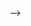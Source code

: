 <!-- ---
title: Modules
description: Terraform modules for game development on AWS
---

<!-- # Modules

## Introduction

A module is an automated deployment of a game development workload (i.e. Jenkins, P4 Server, Unreal Horde) that is implemented as a Terraform module. They are designed to provide flexibility and customization via input variables with defaults based on typical deployment architectures. They are designed to be depended on from other modules (including your own root module), easily integrate with each other, and provide relevant outputs to simplify permissions, networking, and access.

> Note: While the project focuses on Terraform modules today, this project may expand to provide options for implementations built in other IaC tools such as AWS CDK in the future.

## Getting Started

### Module Source Options

**Option 1: Git Release Tag (Recommended)**

```hcl
module "example_module" {
  source = "git::https://github.com/aws-games/cloud-game-development-toolkit.git//modules/path/to/module?ref=v1.2.0"
  # ... configuration
}
```

**Option 1: Git Branch**

```hcl
module "example_module" {
  source = "git::https://github.com/aws-games/cloud-game-development-toolkit.git//modules/path/to/module?ref=main"
  # ... configuration
}
```

**Option 3: Specific Commit Hash**

```hcl
module "example_module" {
  source = "git::https://github.com/aws-games/cloud-game-development-toolkit.git//modules/path/to/module?ref=abc123def456"
  # ... configuration (replace abc123def456 with actual commit hash)
}
```

### Basic Usage Pattern

```hcl
module "service" {
  source = "git::https://github.com/aws-games/cloud-game-development-toolkit.git//modules/service-name?ref=v1.2.0"

  # Access method
  access_method = "external"  # or "internal"

  # Networking
  vpc_id = aws_vpc.main.id
  public_subnets = aws_subnet.public[*].id
  private_subnets = aws_subnet.private[*].id

  # Security
  allowed_external_cidrs = ["203.0.113.0/24"]  # Your office network

  # Service-specific configuration
  # ... see individual module documentation
}
```

## Available Modules

**Don't see a module listed?** Create a [feature request](https://github.com/aws-games/cloud-game-development-toolkit/issues/new?assignees=&labels=feature-request&projects=&template=feature_request.yml&title=Feature+request%3A+TITLE) for a new module. If you'd like to contribute new modules to the project, see the [general docs on contributing](../../CONTRIBUTING.md).

| Module                                                                                        | Description                                                                                                                                                                                                     | Status             |
| :-------------------------------------------------------------------------------------------- | :-------------------------------------------------------------------------------------------------------------------------------------------------------------------------------------------------------------- | :----------------- |
| [:simple-perforce: **Perforce**](../../modules/perforce/README.md)                            | This module allows for deployment of Perforce resources on AWS. These are currently P4 Server (formerly Helix Core), P4Auth (formerly Helix Authentication Service), and P4 Code Review (formerly Helix Swarm). | ✅ External Access |
| [:simple-unrealengine: **Unreal Horde**](../../modules/unreal/horde/README.md)                | This module allows for deployment of Unreal Horde on AWS.                                                                                                                                                       | ✅ External Access |
| [:simple-unrealengine: **Unreal Cloud DDC**](../../modules/unreal/unreal-cloud-ddc/README.md) | This module allows for deployment of Unreal Cloud DDC (Derived Data Cache) on AWS.                                                                                                                              | ✅ External Access |
| [:simple-jenkins: **Jenkins**](../../modules/jenkins/README.md)                               | This module allows for deployment of Jenkins on AWS.                                                                                                                                                            | ✅ External Access |
| [:simple-teamcity: **TeamCity**](../../modules/teamcity/README.md)                            | This module allows for deployment of TeamCity resources on AWS.                                                                                                                                                 | ✅ External Access |
| 🖥️ **VDI (Virtual Desktop Interface)**                                                        | Virtual desktop infrastructure for game development teams.                                                                                                                                                      | 🔜 Coming Soon     |
| **Monitoring**                                                                                | Pending development - will provide unified monitoring across all CGD services.                                                                                                                                  | 🚧 Future          |

**Note**: Current modules support external access with secured multi-layer security. Internal access patterns are planned for future releases.

## Module Architecture

### Parent Modules and Submodules

The toolkit uses a **parent module with submodules** pattern for complex services with distinct components or boundaries. This structure is designed for contributing developers and internal module organization.

**General Structure:**

```
modules/
├── service-name/
│   ├── main.tf              # Parent module orchestration
│   ├── modules/
│   │   ├── component-a/     # Submodule for distinct component
│   │   └── component-b/     # Submodule for separate concerns
│   └── examples/
│       └── complete/        # Shows parent module usage
```

**Configuration Flow:**
Configuration flows from example → parent module → submodules, enabling granular control.

```
Example Level:
├── terraform.tfvars (user defines requirements)
├── main.tf (calls parent module with config)
│
Parent Module Level:
├── variables.tf (defines configuration objects)
├── main.tf (orchestrates submodules and creates shared infrastructure)
│
Submodule Level:
├── variables.tf (receives specific configuration)
├── main.tf (implements actual resources)
```

## Design Standards

The Cloud Game Development Toolkit follows **opinionated but flexible** design principles to provide game studios with proven patterns while allowing customization for specific needs.

### Core Tenets

- **Serverless First**: Prefer managed services and serverless technologies where possible
- **Container First**: Use ECS/EKS for scalable, maintainable services
- **Security by Default**: Implement least privilege access and private-first networking
- **Deep Customization**: Provide extensive configuration options while maintaining sensible defaults
- **Integration Ready**: Design modules to work together seamlessly

### Compute Strategy

**Preference Order:**

1. **Serverless** (Lambda, Fargate) - Preferred for simplicity and cost
2. **Managed Containers** (ECS Fargate, EKS Fargate) - For scalable services
3. **Container Orchestration** (ECS EC2, EKS EC2) - When Fargate limitations apply
4. **Dedicated EC2** - Only when technology requirements mandate it

### Networking Architecture

**Private-First Design:**

- Services always deployed in private subnets
- User access method determines load balancer placement
- **NLB-First Strategy**: All traffic routed through load balancers (preferred pattern, may deviate when required)

**Access Method Control:**
All modules support configurable access patterns via `access_method` variable:

```hcl
variable "access_method" {
  type = string
  description = "external/public: Internet → Public NLB | internal/private: VPC → Private NLB"
  default = "external"

  validation {
    condition = contains(["external", "internal", "public", "private"], var.access_method)
    error_message = "Must be 'external'/'public' or 'internal'/'private'"
  }
}
```

**External Access (Default):**

```hcl
access_method = "external"  # or "public"
```

```
Internet Users → Public NLB → NLB Target (ALB, EKS, EC2, etc.)
```

- **Creates**: Conditional public NLB (users can supply existing load balancers)
- **DNS**: Regional endpoints (us-east-1.service.example.com)
- **Certificates**: ACM certificates with DNS validation via public zone
- **Security**: Restricted CIDR blocks or managed prefix lists (no 0.0.0.0/0)
- **Connection**: Users connect via public internet with controlled access

**Internal Access:**

```hcl
access_method = "internal"  # or "private"
```

```
VPN/VDI Users → Private NLB → NLB Target (ALB, EKS, EC2, etc.)
```

- **Creates**: Conditional private NLB (users can supply existing load balancers)
- **DNS**: Regional endpoints (us-east-1.service.internal)
- **Certificates**: [AWS Private CA](https://aws.amazon.com/private-ca/) certificates for internal domains
- **Security**: VPC CIDR blocks for automatic inclusion of VPC resources
- **Connection**: Users need VPC access via:
  - AWS Client VPN
  - Site-to-Site VPN
  - AWS Direct Connect
  - VDI/Bastion hosts

### Security Architecture

**Layered Security Groups:**

- **Pattern 1**: NLB → ALB → Service (3 layers, e.g., Perforce web services)
- **Pattern 2**: NLB → Service (2 layers, e.g., EKS direct access)

**Security Group Best Practices:**

- **Separate rule resources**: Use `aws_security_group_rule` (not inline rules)
- **No 0.0.0.0/0**: Validation prevents open access
- **Prefix lists recommended**: For managing multiple IP ranges without Terraform changes
- **Combined security groups**: Module SGs + user-provided additional SGs

**External Access Security:**

```hcl
variable "allowed_external_cidrs" {
  type = list(string)
  description = "CIDR blocks for external access. Use prefix lists for multiple IPs."
  validation {
    condition = !contains(var.allowed_external_cidrs, "0.0.0.0/0")
    error_message = "0.0.0.0/0 not allowed for security. Specify actual CIDR blocks."
  }
}
```

**Internal Access Security:**

```hcl
# VPC CIDR automatically includes all VPC resources
cidr_blocks = [data.aws_vpc.main.cidr_block]
# Alternative: Use dedicated security groups for enhanced security and control
```

### DNS Strategy

**Regional Endpoints (Recommended):**

- **External**: `us-east-1.service.example.com`, `us-west-2.service.example.com`
- **Internal**: `us-east-1.service.internal`, `us-west-2.service.internal`
- **Benefits**: Clear regional separation, manual DR control, simplified routing

**Private Hosted Zones (Always Created):**

```hcl
# Dynamic naming based on access method
locals {
  private_zone_name = local.is_external_access ?
    "service.${var.public_domain}" :  # External: service.example.com
    "service.internal"               # Internal: service.internal
}
```

**DNS Record Creation:**

- **Public records**: Created at example level (safer, no module impact on public zones)
- **Private records**: Created in module for internal service routing
- **Multi-region**: VPC associations for cross-region private DNS access

### Certificate Management

**Certificate Requirements by Access Method:**

| Access Method | Domain Type         | Certificate Source                                   | Validation        | Browser Warnings           | Status       |
| ------------- | ------------------- | ---------------------------------------------------- | ----------------- | -------------------------- | ------------ |
| external      | service.example.com | ACM                                                  | DNS (public zone) | ❌ None                    | ✅ Supported |
| internal      | service.internal    | [AWS Private CA](https://aws.amazon.com/private-ca/) | Internal CA       | ⚠️ Yes (unless CA trusted) | 🚧 Future    |
| internal      | service.internal    | Self-signed                                          | None              | ⚠️ Yes (always)            | 🚧 Future    |

#### External Access (`access_method = "external"`)

**Requirements:**

- Must own a public domain (e.g., `example.com`)
- Public Route53 hosted zone (subdomain delegation supported)

**Public Zone Setup Options:**

**REQUIREMENT**: A public Route53 hosted zone is required for external access. Third-party DNS providers are supported via subdomain delegation.

```bash
# Option 1: Full domain in Route53
# Create Route53 public zone: example.com

# Option 2: Subdomain delegation from third-party DNS (recommended)
# 1. Create Route53 public zone: gamedev.example.com
# 2. Add NS delegation in your external DNS provider: gamedev.example.com → Route53 nameservers
# 3. Configure module: public_hosted_zone_name = "gamedev.example.com"
```

**Third-Party DNS Integration**: If you use providers like Cloudflare, GoDaddy, or Namecheap, create a subdomain delegation to Route53. This allows modules to manage certificates and DNS records while keeping your primary domain with your preferred provider.

**Certificate Creation (Example Level):**

```hcl
# examples/complete/dns.tf - NOT in module
resource "aws_acm_certificate" "service" {
  domain_name = "*.service.${var.public_domain}"

  # SAN entries for complex domains
  subject_alternative_names = [
    "service.${var.public_domain}",
    "*.us-east-1.service.${var.public_domain}",
    "*.us-west-2.service.${var.public_domain}"
  ]

  validation_method = "DNS"
}

resource "aws_route53_record" "cert_validation" {
  for_each = {
    for dvo in aws_acm_certificate.service.domain_validation_options : dvo.domain_name => {
      name   = dvo.resource_record_name
      record = dvo.resource_record_value
      type   = dvo.resource_record_type
    }
  }

  zone_id = data.aws_route53_zone.public.id
  name    = each.value.name
  records = [each.value.record]
  ttl     = 60
  type    = each.value.type
}

resource "aws_acm_certificate_validation" "service" {
  certificate_arn = aws_acm_certificate.service.arn
  validation_record_fqdns = [for record in aws_route53_record.cert_validation : record.fqdn]
}

# Pass validated certificate to module
module "service" {
  certificate_arn = aws_acm_certificate_validation.service.certificate_arn
}
```

#### Internal Access (`access_method = "internal"`)

**Certificate Creation (Module Level - Future):**

```hcl
# Private CA certificate for internal domains
resource "aws_acmpca_certificate" "internal" {
  domain_name = "*.service.internal"
  # Certificate authority integration
}
```

**Browser Warning Resolution:**
Internal certificates require installing the Private CA root certificate in client trust stores. See [AWS Private CA documentation](https://docs.aws.amazon.com/privateca/latest/userguide/PcaWelcome.html) for client configuration.

### Terraform Access Patterns

**Access Source Considerations:**

| Environment             | Access Type | IP Source           | Security Consideration            |
| ----------------------- | ----------- | ------------------- | --------------------------------- |
| **Local Dev**           | External    | Your public IP      | Add to `allowed_external_cidrs`   |
| **GitHub Actions**      | External    | GitHub's public IPs | Use GitHub's published IP ranges  |
| **CodeBuild (default)** | External    | AWS public IPs      | Use CodeBuild's IP ranges         |
| **CodeBuild (VPC)**     | Internal    | VPC private IPs     | Automatically covered by VPC CIDR |
| **EC2/ECS**             | Internal    | VPC private IPs     | Automatically covered by VPC CIDR |

**EKS API Access** (relevant for modules using Helm and Kubernetes providers, e.g., Unreal Cloud DDC):

```hcl
# Dynamic IP detection for Terraform access
data "http" "my_ip" {
  url = "https://checkip.amazonaws.com/"
}

variable "eks_api_access_cidrs" {
  description = "CIDR blocks for EKS API access. Include your current IP, CI/CD systems, etc."
  default = []
}
```

**Important**: If your physical location changes or your IP may have changed, re-run `terraform apply` to update your IP for EKS API access. We recommend using a data source for dynamic IP detection as it will be checked during each plan operation.

## Advanced Configuration

### Multi-Region Architecture

**Regional Isolation Pattern:**

- **Separate module instances** per region
- **Regional endpoints** for user control
- **Manual disaster recovery** (users switch endpoints)
- **Cross-region connectivity** via VPC peering or Transit Gateway

**Example Multi-Region Setup:**

We leverage Terraform's [enhanced AWS provider region support](https://registry.terraform.io/providers/hashicorp/aws/latest/docs#multiple-provider-configurations) for multi-region deployments. Currently, only the AWS provider supports this enhanced region handling. Other providers (Kubernetes, Helm) still require explicit provider configuration. We are tracking provider updates and will adopt enhanced region support for other providers as it becomes available.

```hcl
# Primary region
module "ddc_primary" {
  source = "git::https://github.com/aws-games/cloud-game-development-toolkit.git//modules/unreal/unreal-cloud-ddc?ref=v1.2.0"

  # Enhanced region support - AWS provider auto-inherited
  providers = {
    kubernetes = kubernetes.primary
    helm       = helm.primary
    # AWS provider automatically inherited based on region
  }

  region = var.primary_region
  vpc_id = aws_vpc.primary.id

  ddc_infra_config = {
    region = var.primary_region
    create_seed_node = true
    # Primary region configuration...
  }
}

# Secondary region
module "ddc_secondary" {
  source = "git::https://github.com/aws-games/cloud-game-development-toolkit.git//modules/unreal/unreal-cloud-ddc?ref=v1.2.0"

  providers = {
    kubernetes = kubernetes.secondary
    helm       = helm.secondary
    # AWS provider automatically inherited based on region
  }

  region = var.secondary_region
  vpc_id = aws_vpc.secondary.id

  ddc_infra_config = {
    region = var.secondary_region
    create_seed_node = false
    existing_scylla_seed = module.ddc_primary.ddc_infra.scylla_seed
    # Secondary region configuration...
  }

  ddc_services_config = {
    ddc_replication_region_url = module.ddc_primary.ddc_connection.endpoint_nlb
    # Replication configuration...
  }

  depends_on = [module.ddc_primary]
}
```

### Traffic Flow Patterns

**HTTP Traffic Flow (External Access):**

```
User → DNS Resolution → Public NLB (TCP:80) → EKS Service → Application Pod
```

**HTTPS Traffic Flow (External Access):**

```
User → DNS Resolution → Public NLB (SSL termination, TCP:443) → EKS Service → Application Pod
```

**Internal Access Pattern:**

```
VPN User → DNS Resolution → Private NLB (TCP:80/443) → EKS Service → Application Pod
```

**SSL Termination Options:**

- **NLB SSL Termination**: Certificate attached to NLB (current approach)
- **Application SSL**: Certificate managed by Kubernetes Ingress (alternative)

### Private Hosted Zone Usage

**When Private Hosted Zones Are Required:**

- **Multiple Services**: When routing different subdomains to different services (e.g., Perforce: `auth.perforce.com`, `review.perforce.com`)
- **Internal ALB**: When using ALB behind NLB for advanced routing
- **Cross-Service Communication**: When services need to discover each other via DNS
- **Multi-Region Replication**: When services in different regions communicate

**When Private Hosted Zones Are Optional:**

- **Single Service**: Direct NLB to single service (e.g., current DDC implementation)
- **External Access Only**: No internal service-to-service communication
- **IP-Based Communication**: Services use direct IPs instead of DNS

**Current Module Implementations:**

- **DDC**: Private zone created but currently unused (future-proofing)
- **Perforce**: Private zone required for multiple web services routing
- **Jenkins/TeamCity**: Private zone used for internal service discovery

**Why NLB-First Strategy:**

- **Consistent security model**: All traffic through load balancers
- **Better observability**: NLB access logs and CloudWatch metrics
- **Health checking**: NLB can detect service failures
- **Future flexibility**: Can add multiple targets behind NLB
- **Cost optimization**: Remove EIP dependencies

**Note**: Some modules use ALB behind NLB for advanced routing, but direct NLB-to-EKS is preferred for simplicity.

## Contributing

For detailed information on contributing new modules or enhancing existing ones, see the [general docs on contributing](../../CONTRIBUTING.md).

**Module Structure Standards**: The parent module with submodules pattern described in the Module Architecture section is our standard approach for complex services with multiple components. --> -->
